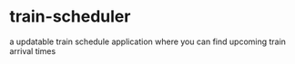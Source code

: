 # train-scheduler
a updatable train schedule application where you can find upcoming train arrival times
